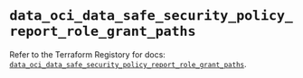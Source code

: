 # `data_oci_data_safe_security_policy_report_role_grant_paths`

Refer to the Terraform Registory for docs: [`data_oci_data_safe_security_policy_report_role_grant_paths`](https://registry.terraform.io/providers/oracle/oci/6.18.0/docs/data-sources/data_safe_security_policy_report_role_grant_paths).

